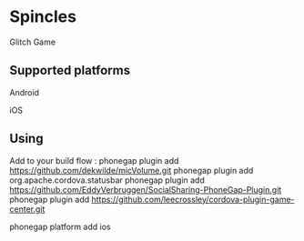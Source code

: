 Spincles
=========

Glitch Game


Supported platforms
-------------------
Android

iOS


Using
-----
Add to your build flow :
  phonegap plugin add https://github.com/dekwilde/micVolume.git
  phonegap plugin add org.apache.cordova.statusbar
  phonegap plugin add https://github.com/EddyVerbruggen/SocialSharing-PhoneGap-Plugin.git
  phonegap plugin add https://github.com/leecrossley/cordova-plugin-game-center.git

 phonegap platform add ios



